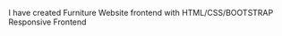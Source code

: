 I have created Furniture Website frontend with HTML/CSS/BOOTSTRAP
Responsive Frontend


                   

                  
 
          
      


   
    
      
